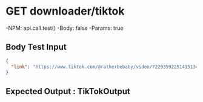 
# GET downloader/tiktok

-NPM: api.call.test()
-Body: false
-Params: true

				
## Body Test Input
```json
{
  "link": "https://www.tiktok.com/@ratherbebaby/video/7229359225141513499"
}
```
					
## Expected Output : TikTokOutput

